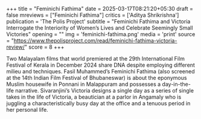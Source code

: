 +++
title = "Feminichi Fathima"
date = 2025-03-17T08:21:20+05:30
draft = false
mreviews = ["Feminichi Fathima"]
critics = ['Aditya Shrikrishna']
publication = 'The Polis Project'
subtitle = "Feminichi Fathima and Victoria Interrogate the Interiority of Women’s Lives and Celebrate Seemingly Small Victories"
opening = ""
img = 'feminichi-fathima.png'
media = 'print'
source = "https://www.thepolisproject.com/read/feminichi-fathima-victoria-review/"
score = 8
+++

Two Malayalam films that world premiered at the 29th International Film Festival of Kerala in December 2024 share DNA despite employing different milieu and techniques. Fasil Muhammed’s Feminichi Fathima (also screened at the 14th Indian Film Festival of Bhubaneswar) is about the eponymous Muslim housewife in Ponnani in Malappuram and possesses a day-in-the-life narrative. Sivaranjini’s Victoria designs a single day as a series of single takes in the life of Victoria, a beautician at a parlor in Angamaly who is juggling a characteristically busy day at the office and a tenuous period in her personal life.
